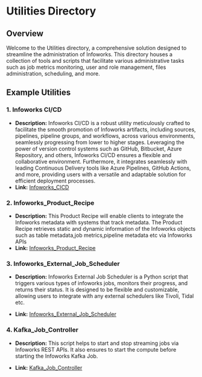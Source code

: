 # Utilities Directory

## Overview
Welcome to the Utilities directory, a comprehensive solution designed to streamline the administration of Infoworks. This directory houses a collection of tools and scripts that facilitate various administrative tasks such as job metrics monitoring, user and role management, files administration, scheduling, and more.

## Example Utilities

### 1. Infoworks CI/CD

- **Description:** Infoworks CI/CD is a robust utility meticulously crafted to facilitate the smooth promotion of Infoworks artifacts, including sources, pipelines, pipeline groups, and workflows, across various environments, seamlessly progressing from lower to higher stages. Leveraging the power of version control systems such as GitHub, Bitbucket, Azure Repository, and others, Infoworks CI/CD ensures a flexible and collaborative environment. Furthermore, it integrates seamlessly with leading Continuous Delivery tools like Azure Pipelines, GitHub Actions, and more, providing users with a versatile and adaptable solution for efficient deployment processes.
- **Link:** [Infoworks_CICD](./Infoworks_CICD/)

### 2. Infoworks_Product_Recipe

- **Description:** This Product Recipe will enable clients to integrate the Infoworks metadata with systems that track metadata. The Product Recipe retrieves static and dynamic information of the Infoworks objects such as table metadata,job metrics,pipeline metadata etc via Infoworks APIs
- **Link:** [Infoworks_Product_Recipe](./Product_Recipe/)

### 3. Infoworks_External_Job_Scheduler

- **Description:** Infoworks External Job Scheduler is a Python script that triggers various types of infoworks jobs, monitors their progress, and returns their status. It is designed to be flexible and customizable, allowing users to integrate with any external schedulers like Tivoli, Tidal etc.

- **Link:** [Infoworks_External_Job_Scheduler](./Infoworks_External_Job_Scheduler/)

### 4. Kafka_Job_Controller

- **Description:** This script helps to start and stop streaming jobs via Infoworks REST APIs. It also ensures to start the compute before starting the Infoworks Kafka Job.

- **Link:** [Kafka_Job_Controller](./Kafka_Job_Controller/)

